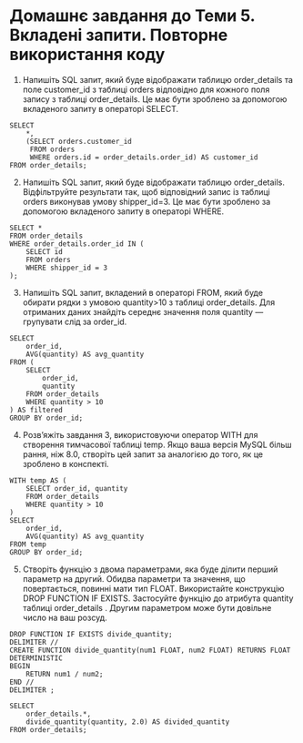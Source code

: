 # Домашнє завдання до Теми 5. Вкладені запити. Повторне використання коду

1. Напишіть SQL запит, який буде відображати таблицю order_details та поле customer_id з таблиці orders відповідно для кожного поля запису з таблиці order_details. Це має бути зроблено за допомогою вкладеного запиту в операторі SELECT.
```
SELECT 
    *,
    (SELECT orders.customer_id 
     FROM orders 
     WHERE orders.id = order_details.order_id) AS customer_id
FROM order_details;
```

2. Напишіть SQL запит, який буде відображати таблицю order_details. Відфільтруйте результати так, щоб відповідний запис із таблиці orders виконував умову shipper_id=3. Це має бути зроблено за допомогою вкладеного запиту в операторі WHERE.
```
SELECT *
FROM order_details
WHERE order_details.order_id IN (
    SELECT id 
    FROM orders 
    WHERE shipper_id = 3
);
```

3. Напишіть SQL запит, вкладений в операторі FROM, який буде обирати рядки з умовою quantity>10 з таблиці order_details. Для отриманих даних знайдіть середнє значення поля quantity — групувати слід за order_id.
```
SELECT 
    order_id, 
    AVG(quantity) AS avg_quantity
FROM (
    SELECT 
        order_id, 
        quantity
    FROM order_details
    WHERE quantity > 10
) AS filtered
GROUP BY order_id;
```


4. Розв’яжіть завдання 3, використовуючи оператор WITH для створення тимчасової таблиці temp. Якщо ваша версія MySQL більш рання, ніж 8.0, створіть цей запит за аналогією до того, як це зроблено в конспекті.
```
WITH temp AS (
    SELECT order_id, quantity
    FROM order_details
    WHERE quantity > 10
)
SELECT 
    order_id, 
    AVG(quantity) AS avg_quantity
FROM temp
GROUP BY order_id;
```


5. Створіть функцію з двома параметрами, яка буде ділити перший параметр на другий. Обидва параметри та значення, що повертається, повинні мати тип FLOAT. Використайте конструкцію DROP FUNCTION IF EXISTS. Застосуйте функцію до атрибута quantity таблиці order_details . Другим параметром може бути довільне число на ваш розсуд.
```
DROP FUNCTION IF EXISTS divide_quantity;
DELIMITER //
CREATE FUNCTION divide_quantity(num1 FLOAT, num2 FLOAT) RETURNS FLOAT
DETERMINISTIC
BEGIN
    RETURN num1 / num2;
END //
DELIMITER ;

SELECT 
    order_details.*,
    divide_quantity(quantity, 2.0) AS divided_quantity
FROM order_details;
```
